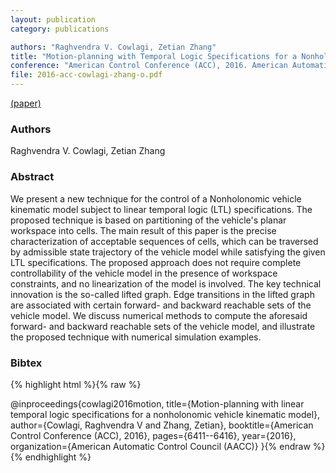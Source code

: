 ```yaml
---
layout: publication
category: publications

authors: "Raghvendra V. Cowlagi, Zetian Zhang"
title: "Motion-planning with Temporal Logic Specifications for a Nonholonomic Vehicle Kinematic Model"
conference: "American Control Conference (ACC), 2016. American Automatic Control Council (AACC), 2016"
file: 2016-acc-cowlagi-zhang-o.pdf
---
```


<a href="../2016-acc-cowlagi-zhang-o.pdf"><i class="fa fa-file-pdf-o"></i> (paper)</a><br />

### Authors

Raghvendra V. Cowlagi, Zetian Zhang

### Abstract

We present a new technique for the control of a Nonholonomic vehicle kinematic model subject to linear temporal logic (LTL) specifications. The proposed technique is based on partitioning of the vehicle's planar workspace into cells. The main result of this paper is the precise characterization of acceptable sequences of cells, which can be traversed by admissible state trajectory of the vehicle model while satisfying the given LTL specifications. The proposed approach does not require complete controllability of the vehicle model in the presence of workspace constraints, and no linearization of the model is involved. The key technical innovation is the so-called lifted graph. Edge transitions in the lifted graph are associated with certain forward- and backward reachable sets of the vehicle model. We discuss numerical methods to compute the aforesaid forward- and backward reachable sets of the vehicle model, and illustrate the proposed technique with numerical simulation examples.

### Bibtex

{% highlight html %}{% raw %}

@inproceedings{cowlagi2016motion,
  title={Motion-planning with linear temporal logic specifications for a nonholonomic vehicle kinematic model},
  author={Cowlagi, Raghvendra V and Zhang, Zetian},
  booktitle={American Control Conference (ACC), 2016},
  pages={6411--6416},
  year={2016},
  organization={American Automatic Control Council (AACC)}
}{% endraw %}
{% endhighlight %}